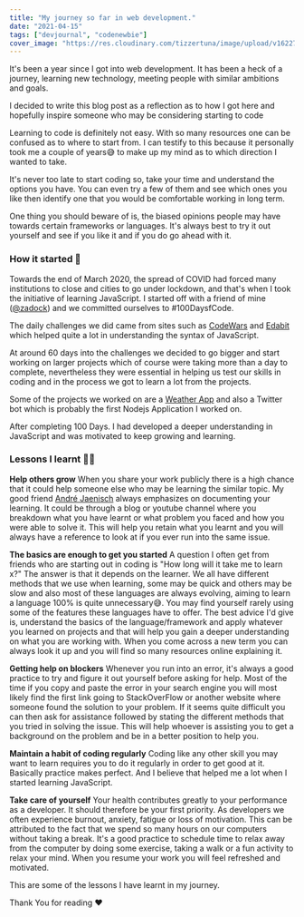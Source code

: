 ```yaml
---
title: "My journey so far in web development."
date: "2021-04-15"
tags: ["devjournal", "codenewbie"]
cover_image: "https://res.cloudinary.com/tizzertuna/image/upload/v1622756559/Articles/iPhone_12_12_Pro_2_2x_xngvv5.png"
---
```


It's been a year since I got into web development. It has been a heck of a journey, learning new technology, meeting people with similar ambitions and goals.

I decided to write this blog post as a reflection as to how I got here and hopefully inspire someone who may be considering starting to code

Learning to code is definitely not easy. With so many resources one can be confused as to where to start from. I can testify to this because it personally took me a couple of years😅 to make up my mind as to which direction I wanted to take.

It's never too late to start coding so, take your time and understand the options you have. You can even try a few of them and see which ones you like then identify one that you would be comfortable working in long term.

One thing you should beware of is, the biased opinions people may have towards certain frameworks or languages. It's always best to try it out yourself and see if you like it and if you do go ahead with it.

### How it started 🚀

Towards the end of March 2020, the spread of COVID had forced many institutions to close and cities to go under lockdown, and that's when I took the initiative of learning JavaScript. I started off with a friend of mine ([@zadock](https://twitter.com/zadock_254)) and we committed ourselves to #100DaysfCode.

The daily challenges we did came from sites such as [CodeWars](https://www.codewars.com/) and [Edabit](https://edabit.com/) which helped quite a lot in understanding the syntax of JavaScript.

At around 60 days into the challenges we decided to go bigger and start working on larger projects which of course were taking more than a day to complete, nevertheless they were essential in helping us test our skills in coding and in the process we got to learn a lot from the projects.

Some of the projects we worked on are a [Weather App](https://inezaweatherapp.vercel.app/) and also a Twitter bot which is probably the first Nodejs Application I worked on.

After completing 100 Days. I had developed a deeper understanding in JavaScript and was motivated to keep growing and learning.

### Lessons I learnt ✍🏽

**Help others grow**
When you share your work publicly there is a high chance that it could help someone else who may be learning the similar topic. My good friend [André Jaenisch](https://twitter.com/AndreJaenisch) always emphasizes on documenting your learning. It could be through a blog or youtube channel where you breakdown what you have learnt or what problem you faced and how you were able to solve it. This will help you retain what you learnt and you will always have a reference to look at if you ever run into the same issue.

**The basics are enough to get you started**
A question I often get from friends who are starting out in coding is "How long will it take me to learn x?" The answer is that it depends on the learner. We all have different methods that we use when learning, some may be quick and others may be slow and also most of these languages are always evolving, aiming to learn a language 100% is quite unnecessary😅. You may find yourself rarely using some of the features these languages have to offer.
The best advice I'd give is, understand the basics of the language/framework and apply whatever you learned on projects and that will help you gain a deeper understanding on what you are working with. When you come across a new term you can always look it up and you will find so many resources online explaining it.

**Getting help on blockers**
Whenever you run into an error, it's always a good practice to try and figure it out yourself before asking for help. Most of the time if you copy and paste the error in your search engine you will most likely find the first link going to StackOverFlow or another website where someone found the solution to your problem.
If it seems quite difficult you can then ask for assistance followed by stating the different methods that you tried in solving the issue. This will help whoever is assisting you to get a background on the problem and be in a better position to help you.

**Maintain a habit of coding regularly**
Coding like any other skill you may want to learn requires you to do it regularly in order to get good at it. Basically practice makes perfect. And I believe that helped me a lot when I started learning JavaScript.

**Take care of yourself**
Your health contributes greatly to your performance as a developer. It should therefore be your first priority.
As developers we often experience burnout, anxiety, fatigue or loss of motivation. This can be attributed to the fact that we spend so many hours on our computers without taking a break.
It's a good practice to schedule time to relax away from the computer by doing some exercise, taking a walk or a fun activity to relax your mind.
When you resume your work you will feel refreshed and motivated.

This are some of the lessons I have learnt in my journey.

Thank You for reading ❤️
